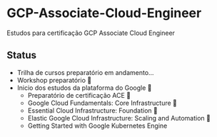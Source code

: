 # GCP-Associate-Cloud-Engineer

Estudos para certificação GCP Associate Cloud Engineer

## Status
- Trilha de cursos preparatório em andamento...
- Workshop preparatório :tada:
- Inicio dos estudos da plataforma do Google :construction:
    - Preparatório de certificação ACE :tada:
    - Google Cloud Fundamentals: Core Infrastructure :tada:
    - Essential Cloud Infrastructure: Foundation :tada:
    - Elastic Google Cloud Infrastructure: Scaling and Automation :construction:
    - Getting Started with Google Kubernetes Engine